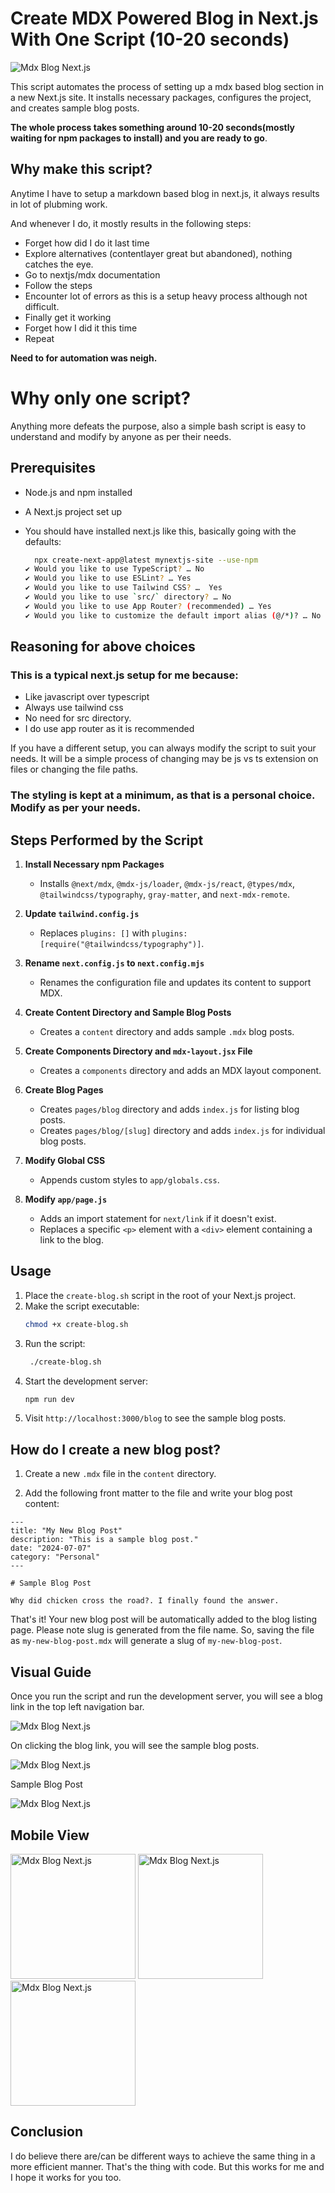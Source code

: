 # Create MDX Powered Blog in Next.js With One Script (10-20 seconds)

![Mdx Blog Next.js](https://raw.githubusercontent.com/dbanswan/create-nextjs-blog-mdx/main/sample-images/1.png)

This script automates the process of setting up a mdx based blog section in a new Next.js site. It installs necessary packages, configures the project, and creates sample blog posts.

**The whole process takes something around 10-20 seconds(mostly waiting for npm packages to install) and you are ready to go**.

## Why make this script?

Anytime I have to setup a markdown based blog in next.js, it always results in lot of plubming work.

And whenever I do, it mostly results in the following steps:

- Forget how did I do it last time
- Explore alternatives (contentlayer great but abandoned), nothing catches the eye.
- Go to nextjs/mdx documentation
- Follow the steps
- Encounter lot of errors as this is a setup heavy process although not difficult.
- Finally get it working
- Forget how I did it this time
- Repeat

**Need to for automation was neigh.**

# Why only one script?

Anything more defeats the purpose, also a simple bash script is easy to understand and modify by anyone as per their needs.

## Prerequisites

- Node.js and npm installed
- A Next.js project set up
- You should have installed next.js like this, basically going with the defaults:

  ```sh
    npx create-next-app@latest mynextjs-site --use-npm                                                               ok
  ✔ Would you like to use TypeScript? … No
  ✔ Would you like to use ESLint? … Yes
  ✔ Would you like to use Tailwind CSS? …  Yes
  ✔ Would you like to use `src/` directory? … No
  ✔ Would you like to use App Router? (recommended) … Yes
  ✔ Would you like to customize the default import alias (@/*)? … No
  ```

## Reasoning for above choices

### This is a typical next.js setup for me because:

- Like javascript over typescript
- Always use tailwind css
- No need for src directory.
- I do use app router as it is recommended

If you have a different setup, you can always modify the script to suit your needs. It will be a simple process of changing may be js vs ts extension on files or changing the file paths.

### The styling is kept at a minimum, as that is a personal choice. Modify as per your needs.

## Steps Performed by the Script

1. **Install Necessary npm Packages**

   - Installs `@next/mdx`, `@mdx-js/loader`, `@mdx-js/react`, `@types/mdx`, `@tailwindcss/typography`, `gray-matter`, and `next-mdx-remote`.

2. **Update `tailwind.config.js`**

   - Replaces `plugins: []` with `plugins: [require("@tailwindcss/typography")]`.

3. **Rename `next.config.js` to `next.config.mjs`**

   - Renames the configuration file and updates its content to support MDX.

4. **Create Content Directory and Sample Blog Posts**

   - Creates a `content` directory and adds sample `.mdx` blog posts.

5. **Create Components Directory and `mdx-layout.jsx` File**

   - Creates a `components` directory and adds an MDX layout component.

6. **Create Blog Pages**

   - Creates `pages/blog` directory and adds `index.js` for listing blog posts.
   - Creates `pages/blog/[slug]` directory and adds `index.js` for individual blog posts.

7. **Modify Global CSS**

   - Appends custom styles to `app/globals.css`.

8. **Modify `app/page.js`**
   - Adds an import statement for `next/link` if it doesn't exist.
   - Replaces a specific `<p>` element with a `<div>` element containing a link to the blog.

## Usage

1. Place the `create-blog.sh` script in the root of your Next.js project.
2. Make the script executable:
   ```sh
   chmod +x create-blog.sh
   ```
3. Run the script:
   ```sh
    ./create-blog.sh
   ```
4. Start the development server:
   ```sh
   npm run dev
   ```
5. Visit `http://localhost:3000/blog` to see the sample blog posts.

## How do I create a new blog post?

1. Create a new `.mdx` file in the `content` directory.

2. Add the following front matter to the file and write your blog post content:

```mdx
---
title: "My New Blog Post"
description: "This is a sample blog post."
date: "2024-07-07"
category: "Personal"
---

# Sample Blog Post

Why did chicken cross the road?. I finally found the answer.
```

That's it! Your new blog post will be automatically added to the blog listing page. Please note slug is generated from the file name. So, saving the file as `my-new-blog-post.mdx` will generate a slug of `my-new-blog-post`.

## Visual Guide

Once you run the script and run the development server, you will see a blog link in the top left navigation bar.

![Mdx Blog Next.js](https://raw.githubusercontent.com/dbanswan/create-nextjs-blog-mdx/main/sample-images/1.png)

On clicking the blog link, you will see the sample blog posts.

![Mdx Blog Next.js](https://raw.githubusercontent.com/dbanswan/create-nextjs-blog-mdx/main/sample-images/2.png)

Sample Blog Post

![Mdx Blog Next.js](https://raw.githubusercontent.com/dbanswan/create-nextjs-blog-mdx/main/sample-images/3.png)

## Mobile View

<img src="https://raw.githubusercontent.com/dbanswan/create-nextjs-blog-mdx/main/sample-images/4.png" alt="Mdx Blog Next.js" width="200"/>

<img src="https://raw.githubusercontent.com/dbanswan/create-nextjs-blog-mdx/main/sample-images/5.png" alt="Mdx Blog Next.js" width="200"/>

<img src="https://raw.githubusercontent.com/dbanswan/create-nextjs-blog-mdx/main/sample-images/6.png" alt="Mdx Blog Next.js" width="200"/>

## Conclusion

I do believe there are/can be different ways to achieve the same thing in a more efficient manner. That's the thing with code. But this works for me and I hope it works for you too.
